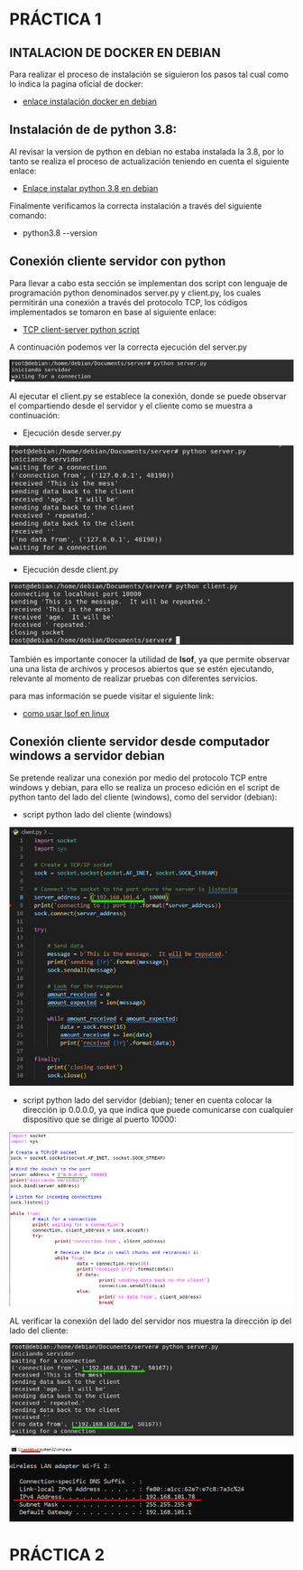 # PRÁCTICA 1
## **INTALACION DE DOCKER EN DEBIAN**

Para realizar el proceso de instalación se siguieron los pasos tal cual como lo indica la pagina oficial de docker:

- [enlace instalación docker en debian](https://docs.docker.com/engine/install/debian/) 

## **Instalación de de python 3.8:**

Al revisar la version de python en debian no estaba instalada la 3.8, por lo tanto se realiza el proceso de actualización teniendo en cuenta el siguiente enlace:

- [Enlace instalar python 3.8 en debian](https://linuxize.com/post/how-to-install-python-3-8-on-debian-10/)

Finalmente verificamos la correcta instalación a través del siguiente comando:

- python3.8 --version

## **Conexión cliente servidor con python** 

Para llevar a cabo esta sección se implementan dos script con lenguaje de programación python denominados server.py y client.py, los cuales permitirán una conexión a través del protocolo TCP, los códigos implementados se tomaron en base al siguiente enlace:

- [TCP client-server python script](https://rico-schmidt.name/pymotw-3/socket/tcp.html)

A continuación podemos ver la correcta ejecución del server.py

![](./images/serverstart.png)

Al ejecutar el client.py se establece la conexión, donde se puede observar el compartiendo desde el servidor y el cliente como se muestra a continuación:

- Ejecución desde server.py

![](./images/server.png)


- Ejecución desde client.py

![](./images/client.png)

También es importante conocer la utilidad de **lsof**, ya que permite observar una una lista de archivos y procesos abiertos que se estén ejecutando, relevante al momento de realizar pruebas con diferentes servicios.

para mas información se puede visitar el siguiente link:

- [como usar lsof en linux](https://help.clouding.io/hc/es/articles/5797810889500-C%C3%B3mo-usar-el-comando-lsof-en-Linux#:~:text=lsof%20significa%20%22list%20open%20files,similar%20a%20netstat%20o%20ss.)

## **Conexión cliente servidor desde computador windows a servidor debian**

Se pretende realizar una conexión por medio del protocolo TCP entre windows y debian, para ello se realiza un proceso edición en el script de python tanto del lado del cliente (windows), como del servidor (debian):

- script python lado del cliente (windows)

![](./images/cltcpw.png)

- script python lado del servidor (debian); tener en cuenta colocar la dirección ip 0.0.0.0, ya que indica que puede comunicarse con cualquier dispositivo que se dirige al puerto 10000:

![](./images/stcpd.png)

AL verificar la conexión del lado del servidor nos muestra la dirección ip del lado del cliente:

![](./images/sd.png)

![](./images/wip.png)


# PRÁCTICA 2



















